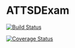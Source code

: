 # ATTSDExam

[![Build Status](https://travis-ci.org/chiararapicetta/ATTSDExam.svg?branch=master)](https://travis-ci.org/chiararapicetta/ATTSDExam)

[![Coverage Status](https://coveralls.io/repos/github/chiararapicetta/ATTSDExam/badge.svg?branch=master)](https://coveralls.io/github/chiararapicetta/ATTSDExam?branch=master)
